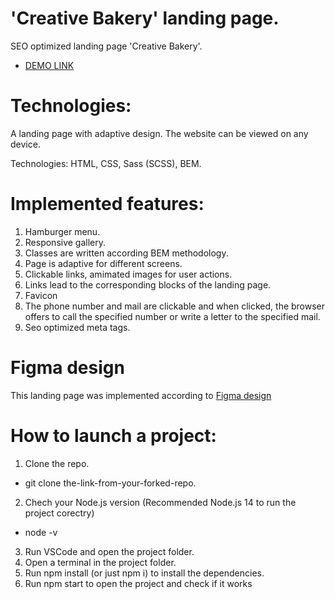 # 'Creative Bakery' landing page.
SEO optimized landing page 'Creative Bakery'.
- [DEMO LINK](https://vladyslava-buzova.github.io/backery-lending/)

# Technologies:
A landing page with adaptive design.
The website can be viewed on any device.

Technologies: HTML, CSS, Sass (SCSS), BEM.

# Implemented features:
1. Hamburger menu.
2. Responsive gallery.
3. Classes are written according BEM methodology.
4. Page is adaptive for different screens.
5. Clickable links, amimated images for user actions.
6. Links lead to the corresponding blocks of the landing page.
7. Favicon
8. The phone number and mail are clickable and when clicked, the browser offers to call the specified number or write a letter to the specified mail.
9. Seo optimized meta tags.

# Figma design
This landing page was implemented according to [Figma design](https://www.figma.com/file/ANOsJBeDuOrWiXqUBKkGut/Bakerlab_FE-students-(Copy)?t=tgq6EwzVBfYfbjQ6-0)

# How to launch a project:
1. Clone the repo.
  - git clone the-link-from-your-forked-repo.
2. Chech your Node.js version (Recommended Node.js 14 to run the project corectry)
  - node -v
3. Run VSCode and open the project folder.
4. Open a terminal in the project folder.
5. Run npm install (or just npm i) to install the dependencies.
6. Run npm start to open the project and check if it works
